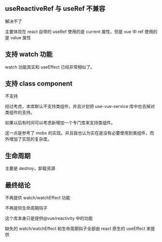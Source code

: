 ## useReactiveRef 与 useRef 不兼容

解决不了

主要体现在 react 自带的 useRef 使用的是 current 属性，但是 vue 中 ref 使用的是 value 属性

## 支持 watch 功能

watch 功能其实和 useEffect 已经非常相似了。

## 支持 class component

不支持

经过考虑，本库默认不支持类组件，并且计划把 use-vue-service 库中也去掉对类组件的支持。

如果以后有时间可以考虑新增加一个专门库来支持类组件。

这一点是参考了 mobx 的实现。并且我也认为实在是没有必要使用到类组件，而外增加了实现的复杂度。

## 生命周期

主要是 destroy，卸载资源

## 最终结论

不再提供 watch/watchEffect 功能

不再提供生命周期钩子

这个库本身只是提供@vue/reactivity 中的功能

缺失的 watch/watchEffect 和生命周期钩子全部由 react 原生的 useEffect 来提供

